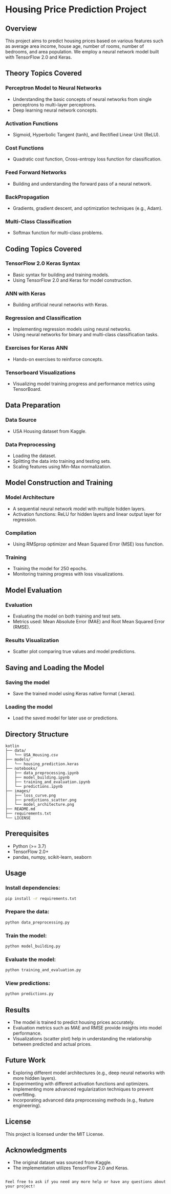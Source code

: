 
# Housing Price Prediction Project

## Overview
This project aims to predict housing prices based on various features such as average area income, house age, number of rooms, number of bedrooms, and area population. We employ a neural network model built with TensorFlow 2.0 and Keras.

## Theory Topics Covered

### Perceptron Model to Neural Networks
- Understanding the basic concepts of neural networks from single perceptrons to multi-layer perceptrons.
- Deep learning neural network concepts.

### Activation Functions
- Sigmoid, Hyperbolic Tangent (tanh), and Rectified Linear Unit (ReLU).

### Cost Functions
- Quadratic cost function, Cross-entropy loss function for classification.

### Feed Forward Networks
- Building and understanding the forward pass of a neural network.

### BackPropagation
- Gradients, gradient descent, and optimization techniques (e.g., Adam).

### Multi-Class Classification
- Softmax function for multi-class problems.

## Coding Topics Covered

### TensorFlow 2.0 Keras Syntax
- Basic syntax for building and training models.
- Using TensorFlow 2.0 and Keras for model construction.

### ANN with Keras
- Building artificial neural networks with Keras.

### Regression and Classification
- Implementing regression models using neural networks.
- Using neural networks for binary and multi-class classification tasks.

### Exercises for Keras ANN
- Hands-on exercises to reinforce concepts.

### Tensorboard Visualizations
- Visualizing model training progress and performance metrics using TensorBoard.

## Data Preparation

### Data Source
- USA Housing dataset from Kaggle.

### Data Preprocessing
- Loading the dataset.
- Splitting the data into training and testing sets.
- Scaling features using Min-Max normalization.

## Model Construction and Training

### Model Architecture
- A sequential neural network model with multiple hidden layers.
- Activation functions: ReLU for hidden layers and linear output layer for regression.

### Compilation
- Using RMSprop optimizer and Mean Squared Error (MSE) loss function.

### Training
- Training the model for 250 epochs.
- Monitoring training progress with loss visualizations.

## Model Evaluation

### Evaluation
- Evaluating the model on both training and test sets.
- Metrics used: Mean Absolute Error (MAE) and Root Mean Squared Error (RMSE).

### Results Visualization
- Scatter plot comparing true values and model predictions.

## Saving and Loading the Model

### Saving the model
- Save the trained model using Keras native format (.keras).

### Loading the model
- Load the saved model for later use or predictions.

## Directory Structure
```
kotlin
├── data/
│   └── USA_Housing.csv
├── models/
│   └── housing_prediction.keras
├── notebooks/
│   ├── data_preprocessing.ipynb
│   ├── model_building.ipynb
│   ├── training_and_evaluation.ipynb
│   └── predictions.ipynb
├── images/
│   ├── loss_curve.png
│   ├── predictions_scatter.png
│   └── model_architecture.png
├── README.md
├── requirements.txt
└── LICENSE
```

## Prerequisites
- Python (>= 3.7)
- TensorFlow 2.0+
- pandas, numpy, scikit-learn, seaborn

## Usage

### Install dependencies:
```bash
pip install -r requirements.txt
```

### Prepare the data:
```bash
python data_preprocessing.py
```

### Train the model:
```bash
python model_building.py
```

### Evaluate the model:
```bash
python training_and_evaluation.py
```

### View predictions:
```bash
python predictions.py
```

## Results
- The model is trained to predict housing prices accurately.
- Evaluation metrics such as MAE and RMSE provide insights into model performance.
- Visualizations (scatter plot) help in understanding the relationship between predicted and actual prices.

## Future Work
- Exploring different model architectures (e.g., deep neural networks with more hidden layers).
- Experimenting with different activation functions and optimizers.
- Implementing more advanced regularization techniques to prevent overfitting.
- Incorporating advanced data preprocessing methods (e.g., feature engineering).

## License
This project is licensed under the MIT License.

## Acknowledgments
- The original dataset was sourced from Kaggle.
- The implementation utilizes TensorFlow 2.0 and Keras.
```

Feel free to ask if you need any more help or have any questions about your project!
